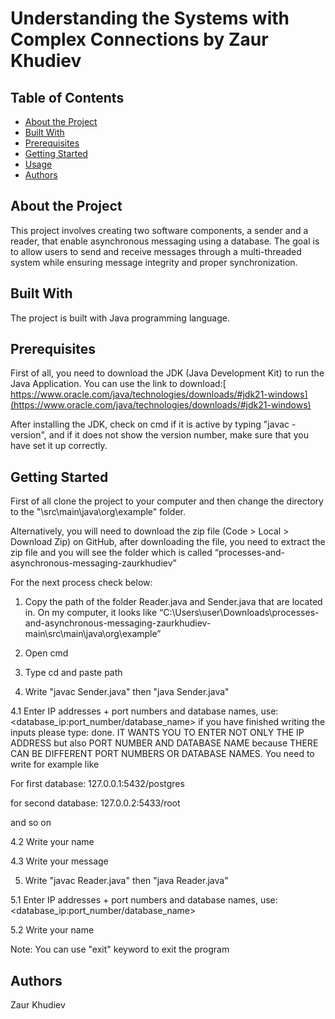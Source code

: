 # Understanding the Systems with Complex Connections by Zaur Khudiev
## Table of Contents
* [About the Project](#about-the-project)
* [Built With](#built-with)
* [Prerequisites](#prerequisites)
* [Getting Started](#getting-started)
* [Usage](#usage)
* [Authors](#authors)


## About the Project
This project involves creating two software components, a sender and a reader, that enable asynchronous messaging using a database. The goal is to allow users to send and receive messages through a multi-threaded system while ensuring message integrity and proper synchronization.

   
## Built With
The project is built with Java programming language.


## Prerequisites
First of all, you need to download the JDK (Java Development Kit) to run the Java Application. 
You can use the link to download:[ https://www.oracle.com/java/technologies/downloads/#jdk21-windows](https://www.oracle.com/java/technologies/downloads/#jdk21-windows)

After installing the JDK, check on cmd if it is active by typing "javac -version", and if it does not show the version number, make sure that you have set it up correctly.


## Getting Started

First of all clone the project to your computer and then change the directory to the "\src\main\java\org\example" folder.

Alternatively, you will need to download the zip file (Code > Local > Download Zip) on GitHub, after downloading the file, you need to extract the zip file and you will see the folder which is called “processes-and-asynchronous-messaging-zaurkhudiev” 

For the next process check below:

1.	Copy the path of the folder Reader.java and Sender.java that are located in. On my computer, it looks like “C:\Users\user\Downloads\processes-and-asynchronous-messaging-zaurkhudiev-main\src\main\java\org\example”

2.	Open cmd

3.	Type cd and paste path 

 4. Write "javac Sender.java" then "java Sender.java"

4.1 Enter IP addresses + port numbers and database names, use: <database_ip:port_number/database_name> if you have finished writing the inputs please type: done. IT WANTS YOU TO ENTER NOT ONLY THE IP ADDRESS but also PORT NUMBER AND DATABASE NAME because THERE CAN BE DIFFERENT PORT NUMBERS OR DATABASE NAMES. You need to write for example like

For first database: 127.0.0.1:5432/postgres

for second database: 127.0.0.2:5433/root

and so on


4.2 Write your name

4.3 Write your message

   
5. Write "javac Reader.java" then "java Reader.java"

5.1 Enter IP addresses + port numbers and database names, use: <database_ip:port_number/database_name>

5.2 Write your name



Note: You can use "exit" keyword to exit the program






## Authors
Zaur Khudiev


